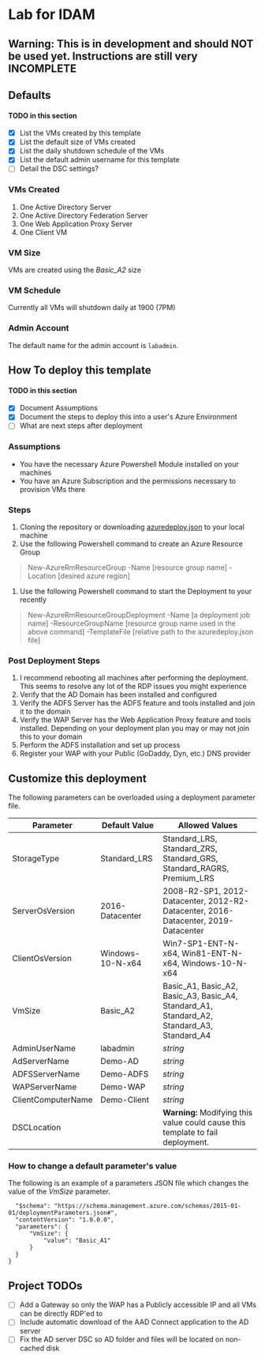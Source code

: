# Lab for IDAM

## Warning: This is in development and should NOT be used yet.  Instructions are still very INCOMPLETE

## Defaults
#### TODO in this section
- [X] List the VMs created by this template
- [X] List the default size of VMs created
- [X] List the daily shutdown schedule of the VMs
- [X] List the default admin username for this template
- [ ] Detail the DSC settings?

### VMs Created
1. One Active Directory Server
1. One Active Directory Federation Server
1. One Web Application Proxy Server
1. One Client VM

### VM Size
VMs are created using the *Basic_A2* size

### VM Schedule
Currently all VMs will shutdown daily at 1900 (7PM)

### Admin Account
The default name for the admin account is `labadmin`.

## How To deploy this template
#### TODO in this section
- [X] Document Assumptions
- [X] Document the steps to deploy this into a user's Azure Environment
- [ ] What are next steps after deployment

### Assumptions
* You have the necessary Azure Powershell Module installed on your machines
* You have an Azure Subscription and the permissions necessary to provision VMs there

### Steps
1. Cloning the repository or downloading [azuredeploy.json](https://raw.githubusercontent.com/dmcwee/idamlab/master/azuredeploy.json) to your local machine
1. Use the following Powershell command to create an Azure Resource Group 
>New-AzureRmResourceGroup -Name [resource group name] -Location [desired azure region]
1. Use the following Powershell command to start the Deployment to your recently
>New-AzureRmResourceGroupDeployment -Name [a deployment job name] -ResourceGroupName [resource group name used in the above command] -TemplateFile [relative path to the azuredeploy.json file]

### Post Deployment Steps
1. I recommend rebooting all machines after performing the deployment.  This seems to resolve any lot of the RDP issues you might experience
1. Verify that the AD Domain has been installed and configured
1. Verify the ADFS Server has the ADFS feature and tools installed and join it to the domain
1. Verify the WAP Server has the Web Application Proxy feature and tools installed.  Depending on your deployment plan you may or may not join this to your domain
1. Perform the ADFS installation and set up process
1. Register your WAP with your Public (GoDaddy, Dyn, etc.) DNS provider

## Customize this deployment
The following parameters can be overloaded using a deployment parameter file.  

Parameter | Default Value | Allowed Values
--------- | ------------- | --------------
StorageType | Standard_LRS | Standard_LRS, Standard_ZRS, Standard_GRS, Standard_RAGRS, Premium_LRS
ServerOsVersion | 2016-Datacenter | 2008-R2-SP1, 2012-Datacenter, 2012-R2-Datacenter, 2016-Datacenter, 2019-Datacenter
ClientOsVersion | Windows-10-N-x64 | Win7-SP1-ENT-N-x64, Win81-ENT-N-x64, Windows-10-N-x64
VmSize | Basic_A2 | Basic_A1, Basic_A2, Basic_A3, Basic_A4, Standard_A1, Standard_A2, Standard_A3, Standard_A4
AdminUserName | labadmin | *string*
AdServerName | Demo-AD | *string*
ADFSServerName | Demo-ADFS | *string*
WAPServerName | Demo-WAP | *string*
ClientComputerName | Demo-Client | *string*
DSCLocation | | **Warning:** Modifying this value could cause this template to fail deployment.

### How to change a default parameter's value
The following is an example of a parameters JSON file which changes the value of the *VmSize* parameter.

```{
  "$schema": "https://schema.management.azure.com/schemas/2015-01-01/deploymentParameters.json#",
  "contentVersion": "1.0.0.0",
  "parameters": {
      "VmSize": {
          "value": "Basic_A1"
      }
  }
}
```

## Project TODOs
- [ ] Add a Gateway so only the WAP has a Publicly accessible IP and all VMs can be directly RDP'ed to
- [ ] Include automatic download of the AAD Connect application to the AD server
- [ ] Fix the AD server DSC so AD folder and files will be located on non-cached disk